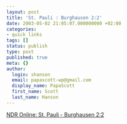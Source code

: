 ```yaml
---
layout: post
title: 'St. Pauli : Burghausen 2:2'
date: 2003-05-02 21:05:07.000000000 +02:00
categories:
- quick links
tags: []
status: publish
type: post
published: true
meta: {}
author:
  login: shanson
  email: papascott-wp@gmail.com
  display_name: PapaScott
  first_name: Scott
  last_name: Hanson
---
```

<p><a title="Goodbye 2nd League for St. Pauli" href="http://www.ndr.de/ndr/sport/arten/fussball/aktuell/2buli_vornach31.html">NDR Online: St. Pauli - Burghausen 2:2</a></p>
